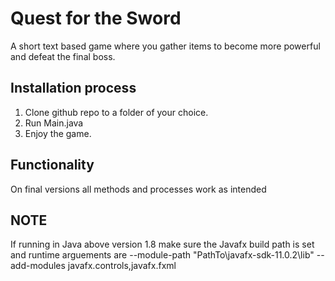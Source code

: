 # Quest for the Sword 
A short text based game where you gather items to become more powerful and defeat the final boss.

## Installation process
1. Clone github repo to a folder of your choice.
2. Run Main.java
3. Enjoy the game.

## Functionality
On final versions all methods and processes work as intended

## NOTE
If running in Java above version 1.8 make sure the Javafx build path is set and runtime arguements are --module-path "PathTo\javafx-sdk-11.0.2\lib" --add-modules javafx.controls,javafx.fxml
